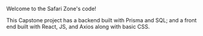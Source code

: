 Welcome to the Safari Zone's code!

This Capstone project has a backend built with Prisma and SQL; and a front end built with React, JS, and Axios along with basic CSS.
